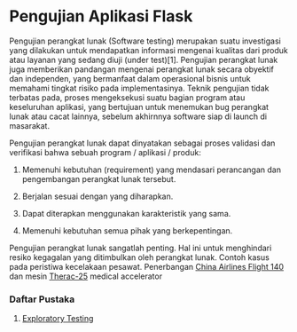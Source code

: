 # Pengujian Aplikasi Flask

Pengujian perangkat lunak (Software testing) merupakan 
suatu investigasi yang dilakukan untuk mendapatkan informasi mengenai
kualitas dari produk atau layanan yang sedang diuji (under test)[1].
Pengujian perangkat lunak juga memberikan pandangan mengenai perangkat
lunak secara obyektif dan independen, yang bermanfaat dalam operasional
bisnis untuk memahami tingkat risiko pada implementasinya. Teknik pengujian
tidak terbatas pada, proses mengeksekusi suatu bagian program atau 
keseluruhan aplikasi, yang bertujuan untuk menemukan bug perangkat lunak 
atau cacat lainnya, sebelum akhirnnya software siap di launch di masarakat.

Pengujian perangkat lunak dapat dinyatakan sebagai proses validasi dan
verifikasi bahwa sebuah program / aplikasi / produk:

1. Memenuhi kebutuhan (requirement) yang mendasari perancangan dan 
pengembangan perangkat lunak tersebut.

2. Berjalan sesuai dengan yang diharapkan.
3. Dapat diterapkan menggunakan karakteristik yang sama.
4. Memenuhi kebutuhan semua pihak yang berkepentingan.

Pengujian perangkat lunak sangatlah penting. Hal ini untuk menghindari 
resiko kegagalan yang ditimbulkan oleh perangkat lunak. Contoh kasus 
pada peristiwa kecelakaan pesawat. Penerbangan [China Airlines Flight 140](https://en.wikipedia.org/wiki/China_Airlines_Flight_140) dan mesin [Therac-25](https://hackaday.com/2015/10/26/killed-by-a-machine-the-therac-25/) medical accelerator


### Daftar Pustaka

1. [Exploratory Testing](http://www.kaner.com/pdfs/ETatQAI.pdf)
